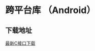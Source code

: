 # 跨平台库 （Android）

## 下载地址

[最新C接口下载](https://imsdk-1252463788.cos.ap-guangzhou.myqcloud.com/4.6.1/cross-platform/TIM_Cross_Platform_Android_latest.zip)

